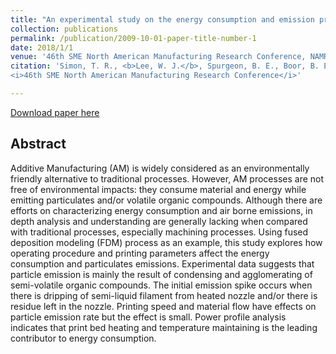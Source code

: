 ```yaml
---
title: "An experimental study on the energy consumption and emission profile of fused deposition modeling process"
collection: publications
permalink: /publication/2009-10-01-paper-title-number-1
date: 2018/1/1
venue: '46th SME North American Manufacturing Research Conference, NAMRC 46, Texas, USA'
citation: 'Simon, T. R., <b>Lee, W. J.</b>, Spurgeon, B. E., Boor, B. E., and Zhao, F.,
<i>46th SME North American Manufacturing Research Conference</i>'

---
```

[Download paper here](https://www.sciencedirect.com/science/article/pii/S2351978918307959)

## Abstract
Additive Manufacturing (AM) is widely considered as an environmentally friendly alternative to traditional processes. However, AM processes are not free of environmental impacts: they consume material and energy while emitting particulates and/or volatile organic compounds. Although there are efforts on characterizing energy consumption and air borne emissions, in depth analysis and understanding are generally lacking when compared with traditional processes, especially machining processes. Using fused deposition modeling (FDM) process as an example, this study explores how operating procedure and printing parameters affect the energy consumption and particulates emissions. Experimental data suggests that particle emission is mainly the result of condensing and agglomerating of semi-volatile organic compounds. The initial emission spike occurs when there is dripping of semi-liquid filament from heated nozzle and/or there is residue left in the nozzle. Printing speed and material flow have effects on particle emission rate but the effect is small. Power profile analysis indicates that print bed heating and temperature maintaining is the leading contributor to energy consumption.

